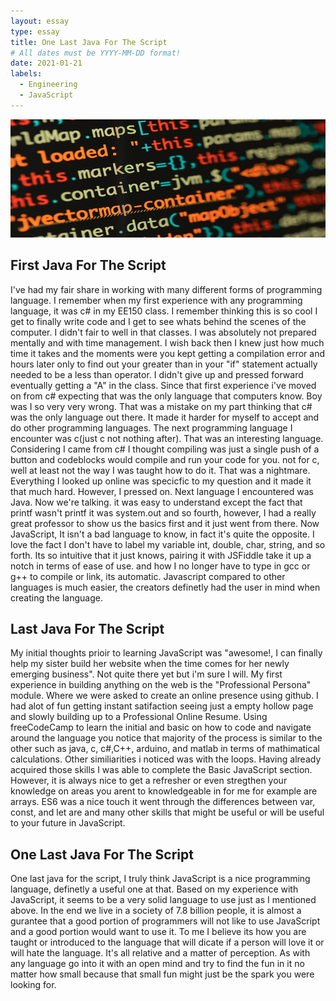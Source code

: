```yaml
---
layout: essay
type: essay
title: One Last Java For The Script
# All dates must be YYYY-MM-DD format!
date: 2021-01-21
labels:
  - Engineering
  - JavaScript
---
```


<img class="ui xlarge image" src="../images/IntroJavaEssay.png" width="1000">


## First Java For The Script

  I've had my fair share in working with many different forms of programming language. I remember when my first experience with any programming language, it was c# in my EE150 class. I remember thinking this is so cool I get to finally write code and I get to see whats behind the scenes of the computer. I didn't fair to well in that classes. I was absolutely not prepared mentally and with time management. I wish back then I knew just how much time it takes and the moments were you kept getting a compilation error and hours later only to find out your greater than in your "if" statement actually needed to be a less than operator. I didn't give up and pressed forward eventually getting a "A" in the class.
  Since that first experience i've moved on from c# expecting that was the only language that computers know. Boy was I so very very wrong. That was a mistake on my part thinking that c# was the only language out there. It made it harder for myself to accept and do other programming languages. The next programming language I encounter was c(just c not nothing after). That was an interesting language. Considering I came from c# I thought compiling was just a single push of a button and codeblocks would compile and run your code for you. not for c, well at least not the way I was taught how to do it. That was a nightmare. Everything I looked up online was specicfic to my question and it made it that much hard. However, I pressed on.
  Next language I encountered was Java. Now we're talking. it was easy to understand except the fact that printf wasn't printf it was system.out and so fourth, however, I had a really great professor to show us the basics first and it just went from there. 
  Now JavaScript, It isn't a bad language to know, in fact it's quite the opposite. I love the fact I don't have to label my variable int, double, char, string, and so forth. Its so intuitive that it just knows, pairing it with JSFiddle take it up a notch in terms of ease of use. and how I no longer have to type in gcc or g++ to compile or link, its automatic. Javascript compared to other languages is much easier, the creators definetly had the user in mind when creating the language. 
  
 ## Last Java For The Script
 
  My initial thoughts prioir to learning JavaScript was "awesome!, I can finally help my sister build her website when the time comes for her newly emerging business". Not quite there yet but i'm sure I will. My first experience in building anything on the web is the "Professional Persona" module. Where we were asked to create an online presence using github. I had alot of fun getting instant satifaction seeing just a empty hollow page and slowly building up to a Professional Online Resume. Using freeCodeCamp to learn the initial and basic on how to code and navigate around the language you notice that majority of the process is similar to the other such as java, c, c#,C++, arduino, and matlab in terms of mathimatical calculations.
  Other similiarities i noticed was with the loops. Having already acquired those skills I was able to complete the Basic JavaScript section. However, it is always nice to get a refresher or even stregthen your knowledge on areas you arent to knowledgeable in for me for example are arrays.
  ES6 was a nice touch it went through the differences between var, const, and let are and many other skills that might be useful or will be useful to your future in JavaScript.


## One Last Java For The Script

One last java for the script, I truly think JavaScript is a nice programming language, definetly a useful one at that. Based on my experience with JavaScript, it seems to be a very solid language to use just as I mentioned above. 
In the end we live in a society of 7.8 billion people, it is almost a gurantee that a good portion of programmers will not like to use JavaScript and a good portion would want to use it. To me I believe its how you are taught or introduced to the language that will dicate if a person will love it or will hate the language. It's all relative and a matter of perception. As with any language go into it with an open mind and try to find the fun in it no matter how small because that small fun might just be the spark you were looking for.
